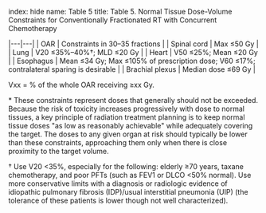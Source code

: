 index: hide
name: Table 5
title: Table 5. Normal Tissue Dose-Volume Constraints for Conventionally Fractionated RT with Concurrent Chemotherapy

|---|---|
| OAR | Constraints in 30–35 fractions |
| Spinal cord | Max ≤50 Gy |
| Lung | V20 ≤35%–40%†; MLD ≤20 Gy |
| Heart | V50 ≤25%; Mean ≤20 Gy |
| Esophagus | Mean ≤34 Gy; Max ≤105% of prescription dose; V60 ≤17%; contralateral sparing is desirable |
| Brachial plexus | Median dose ≤69 Gy |

Vxx = % of the whole OAR receiving ≥xx Gy.

\* These constraints represent doses that generally should not be exceeded. Because the risk of toxicity increases progressively with dose to normal tissues, a key principle of radiation treatment planning is to keep normal tissue doses "as low as reasonably achievable" while adequately covering the target. The doses to any given organ at risk should typically be lower than these constraints, approaching them only when there is close proximity to the target volume.

† Use V20 <35%, especially for the following: elderly ≥70 years, taxane chemotherapy, and poor PFTs (such as FEV1 or DLCO <50% normal). Use more conservative limits with a diagnosis or radiologic evidence of idiopathic pulmonary fibrosis (IDP)/usual interstitial pneumonia (UIP) (the tolerance of these patients is lower though not well characterized).
